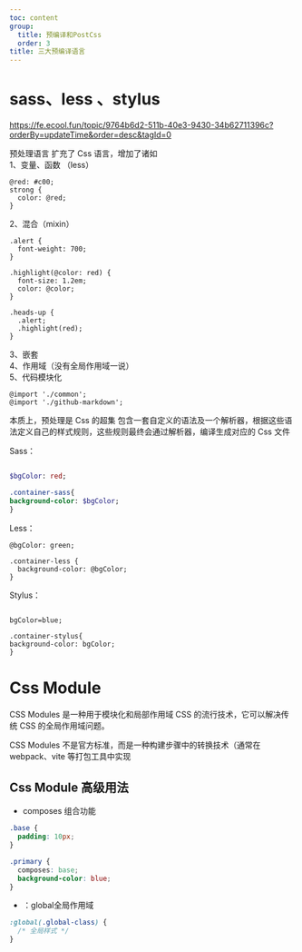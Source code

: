```yaml
---
toc: content
group:
  title: 预编译和PostCss
  order: 3
title: 三大预编译语言
---
```


# sass、less 、stylus

https://fe.ecool.fun/topic/9764b6d2-511b-40e3-9430-34b62711396c?orderBy=updateTime&order=desc&tagId=0

预处理语言
扩充了 Css 语言，增加了诸如<br/>
1、变量、函数 （less）

```less
@red: #c00;
strong {
  color: @red;
}
```

2、混合（mixin）

```less
.alert {
  font-weight: 700;
}

.highlight(@color: red) {
  font-size: 1.2em;
  color: @color;
}

.heads-up {
  .alert;
  .highlight(red);
}
```

3、嵌套<br/>
4、作用域（没有全局作用域一说）<br/>
5、代码模块化<br/>

```less
@import './common';
@import './github-markdown';
```

本质上，预处理是 Css 的超集 包含一套自定义的语法及一个解析器，根据这些语法定义自己的样式规则，这些规则最终会通过解析器，编译生成对应的 Css 文件

Sass：<br/>

```sass

$bgColor: red;

.container-sass{
background-color: $bgColor;
}
```

Less：

```less
@bgColor: green;

.container-less {
  background-color: @bgColor;
}
```

Stylus：

```stylus

bgColor=blue;

.container-stylus{
background-color: bgColor;
}

```

# Css Module
CSS Modules 是一种用于模块化和局部作用域 CSS 的流行技术，它可以解决传统 CSS 的全局作用域问题。

CSS Modules 不是官方标准，而是一种构建步骤中的转换技术（通常在 webpack、vite 等打包工具中实现

## Css Module 高级用法
- composes 组合功能
```css
.base {
  padding: 10px;
}

.primary {
  composes: base;
  background-color: blue;
}
```

-  ：global全局作用域

```css
:global(.global-class) {
  /* 全局样式 */
}
```


